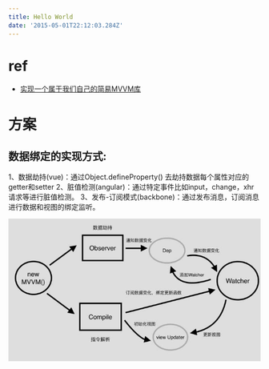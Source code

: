```yaml
---
title: Hello World
date: '2015-05-01T22:12:03.284Z'
---
```


# ref
- [实现一个属于我们自己的简易MVVM库](https://zhuanlan.zhihu.com/p/27028242)


# 方案
## 数据绑定的实现方式:
1、数据劫持(vue)：通过Object.defineProperty() 去劫持数据每个属性对应的getter和setter
2、脏值检测(angular)：通过特定事件比如input，change，xhr请求等进行脏值检测。
3、发布-订阅模式(backbone)：通过发布消息，订阅消息进行数据和视图的绑定监听。

![my-mvvm](../../assets/mvvm.jpg)
